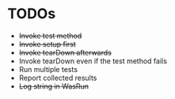 # TODOs

- ~~Invoke test method~~
- ~~Invoke setup first~~
- ~~Invoke tearDown afterwards~~
- Invoke tearDown even if the test method fails
- Run multiple tests
- Report collected results
- ~~Log string in WasRun~~

 